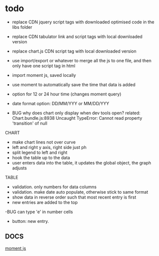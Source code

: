 # todo
- replace CDN jquery script tags with downloaded optimised code in the libs folder
- replace CDN tabulator link and script tags with local downloaded version
- replace chart.js CDN script tag with local downloaded version

- use import/export or whatever to merge all the js to one file, and then only have one script tag in html

- import moment js, saved locally
- use moment to automatically save the time that data is added

- option for 12 or 24 hour time (changes moment query)
- date format option: DD/MM/YYY or MM/DD/YYY

- BUG why does chart only display when dev tools open?
related: Chart.bundle.js:8938 Uncaught TypeError: Cannot read property 'transition' of null

CHART
- make chart lines not over curve
- left and right y axis, right side just ph
- split legend to left and right
- hook the table up to the data
- user enters data into the table, it updates the global object, the graph adjusts

TABLE
- validation. only numbers for data columns
- validation. make date auto populate, otherwise stick to same format
- show data in reverse order such that most recent entry is first
- new entries are added to the top

-BUG can type 'e' in number cells

- button: new entry. 

## DOCS
[moment js](https://momentjs.com/docs/#/displaying/)